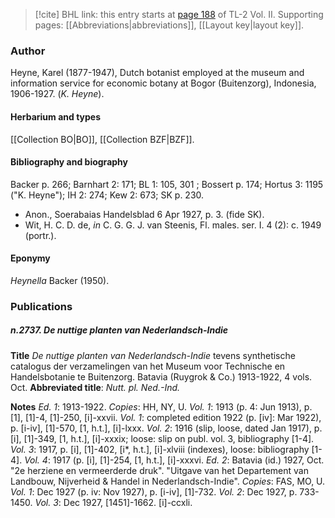 > [!cite] BHL link: this entry starts at [page 188](https://www.biodiversitylibrary.org/item/103253#page/214/mode/1up) of TL-2 Vol. II.
> Supporting pages: [[Abbreviations|abbreviations]], [[Layout key|layout key]].

### Author

Heyne, Karel (1877-1947), Dutch botanist employed at the museum and information service for economic botany at Bogor (Buitenzorg), Indonesia, 1906-1927. (*K. Heyne*).

#### Herbarium and types

[[Collection BO|BO]], [[Collection BZF|BZF]].

#### Bibliography and biography

Backer p. 266; Barnhart 2: 171; BL 1: 105, 301 ; Bossert p. 174; Hortus 3: 1195 ("K. Heyne"); IH 2: 274; Kew 2: 673; SK p. 230.
- Anon., Soerabaias Handelsblad 6 Apr 1927, p. 3. (fide SK).
- Wit, H. C. D. de, *in* C. G. G. J. van Steenis, Fl. males. ser. I. 4 (2): c. 1949 (portr.).

#### Eponymy

*Heynella* Backer (1950).

### Publications

##### n.2737. De nuttige planten van Nederlandsch-Indie

**Title**
*De nuttige planten van Nederlandsch-Indie* tevens synthetische catalogus der verzamelingen van het Museum voor Technische en Handelsbotanie te Buitenzorg. Batavia (Ruygrok & Co.) 1913-1922, 4 vols. Oct.
**Abbreviated title**: *Nutt. pl. Ned.-Ind.*

**Notes**
*Ed. 1*: 1913-1922. *Copies*: HH, NY, U.
*Vol. 1*: 1913 (p. 4: Jun 1913), p. \[1\], \[1\]-4, \[1\]-250, \[i\]-xxvii.
*Vol. 1*: completed edition 1922 (p. \[iv\]: Mar 1922), p. \[i-iv\], \[1\]-570, \[1, h.t.\], \[i\]-lxxx.
*Vol. 2*: 1916 (slip, loose, dated Jan 1917), p. \[i\], \[1\]-349, \[1, h.t.\], \[i\]-xxxix; loose: slip on publ. vol. 3, bibliography \[1-4\].
*Vol. 3*: 1917, p. \[i\], \[1\]-402, \[i\*, h.t.\], \[i\]-xlviii (indexes), loose: bibliography \[1-4\].
*Vol. 4*: 1917 (p. \[i\], \[1\]-254, \[1, h.t.\], \[i\]-xxxvi.
*Ed. 2*: Batavia (id.) 1927, Oct. "2e herziene en vermeerderde druk". "Uitgave van het Departement van Landbouw, Nijverheid & Handel in Nederlandsch-Indie". *Copies*: FAS, MO, U.
*Vol. 1*: Dec 1927 (p. iv: Nov 1927), p. \[i-iv\], \[1\]-732.
*Vol. 2*: Dec 1927, p. 733-1450.
*Vol. 3*: Dec 1927, \[1451\]-1662. \[i\]-ccxli.

